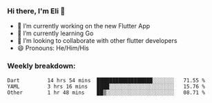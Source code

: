 ### Hi there, I'm Eli 👋
- 🔭 I’m currently working on the new Flutter App
- 🌱 I’m currently learning Go
- 🦄 I’m looking to collaborate with other flutter developers
- 😄 Pronouns: He/Him/His

### Weekly breakdown:
<!--START_SECTION:waka-->

```text
Dart         14 hrs 54 mins  ██████████████████░░░░░░░   71.55 %
YAML         3 hrs 16 mins   ████░░░░░░░░░░░░░░░░░░░░░   15.76 %
Other        1 hr 48 mins    ██▒░░░░░░░░░░░░░░░░░░░░░░   08.71 %
```

<!--END_SECTION:waka-->
